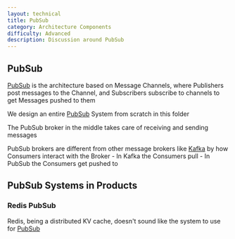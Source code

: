 ```yaml
---
layout: technical
title: PubSub
category: Architecture Components
difficulty: Advanced
description: Discussion around PubSub
---
```


## PubSub
[PubSub](/docs/technical%20writing/architecture_components/typical_reusable_resources/typical_distributed_pubsub/index.md) is the architecture based on Message Channels, where Publishers post messages to the Channel, and Subscribers subscribe to channels to get Messages pushed to them

We design an entire [PubSub](/docs/technical%20writing/architecture_components/typical_reusable_resources/typical_distributed_pubsub/index.md) System from scratch in this folder

The PubSub broker in the middle takes care of receiving and sending messages

PubSub brokers are different from other message brokers like [Kafka](/docs/technical%20writing/architecture_components/messaging/Kafka%20Broker/index.md) by how Consumers interact with the Broker
    - In Kafka the Consumers pull
    - In PubSub the Consumers get pushed to

## PubSub Systems in Products
### Redis PubSub
Redis, being a distributed KV cache, doesn't sound like the system to use for [PubSub](/docs/technical%20writing/architecture_components/databases%20&%20storage/Redis/index.md)